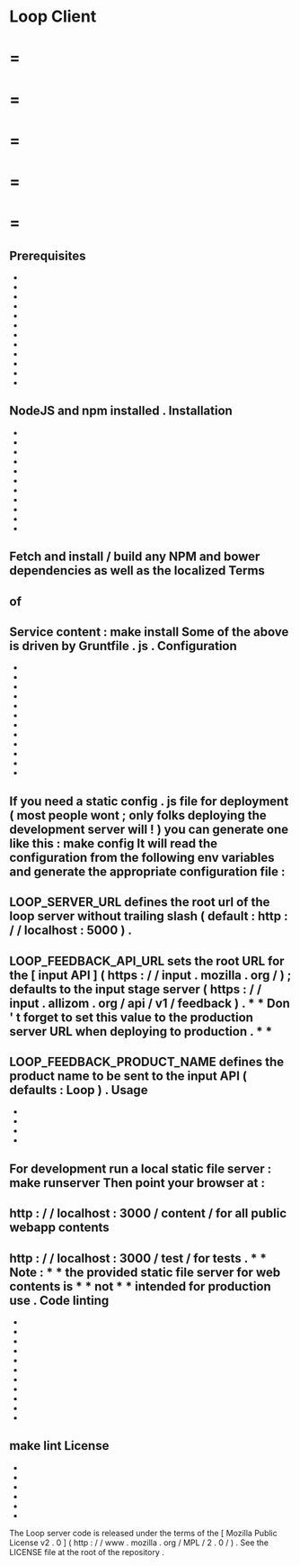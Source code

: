 Loop
Client
=
=
=
=
=
=
=
=
=
=
=
Prerequisites
-
-
-
-
-
-
-
-
-
-
-
-
-
NodeJS
and
npm
installed
.
Installation
-
-
-
-
-
-
-
-
-
-
-
-
Fetch
and
install
/
build
any
NPM
and
bower
dependencies
as
well
as
the
localized
Terms
-
of
-
Service
content
:
make
install
Some
of
the
above
is
driven
by
Gruntfile
.
js
.
Configuration
-
-
-
-
-
-
-
-
-
-
-
-
-
If
you
need
a
static
config
.
js
file
for
deployment
(
most
people
wont
;
only
folks
deploying
the
development
server
will
!
)
you
can
generate
one
like
this
:
make
config
It
will
read
the
configuration
from
the
following
env
variables
and
generate
the
appropriate
configuration
file
:
-
LOOP_SERVER_URL
defines
the
root
url
of
the
loop
server
without
trailing
slash
(
default
:
http
:
/
/
localhost
:
5000
)
.
-
LOOP_FEEDBACK_API_URL
sets
the
root
URL
for
the
[
input
API
]
(
https
:
/
/
input
.
mozilla
.
org
/
)
;
defaults
to
the
input
stage
server
(
https
:
/
/
input
.
allizom
.
org
/
api
/
v1
/
feedback
)
.
*
*
Don
'
t
forget
to
set
this
value
to
the
production
server
URL
when
deploying
to
production
.
*
*
-
LOOP_FEEDBACK_PRODUCT_NAME
defines
the
product
name
to
be
sent
to
the
input
API
(
defaults
:
Loop
)
.
Usage
-
-
-
-
-
For
development
run
a
local
static
file
server
:
make
runserver
Then
point
your
browser
at
:
-
http
:
/
/
localhost
:
3000
/
content
/
for
all
public
webapp
contents
-
http
:
/
/
localhost
:
3000
/
test
/
for
tests
.
*
*
Note
:
*
*
the
provided
static
file
server
for
web
contents
is
*
*
not
*
*
intended
for
production
use
.
Code
linting
-
-
-
-
-
-
-
-
-
-
-
-
make
lint
License
-
-
-
-
-
-
-
The
Loop
server
code
is
released
under
the
terms
of
the
[
Mozilla
Public
License
v2
.
0
]
(
http
:
/
/
www
.
mozilla
.
org
/
MPL
/
2
.
0
/
)
.
See
the
LICENSE
file
at
the
root
of
the
repository
.
